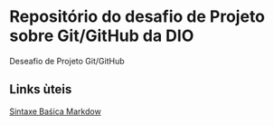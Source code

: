 # Repositório do desafio  de Projeto sobre Git/GitHub da DIO
Deseafio de Projeto Git/GitHub

## Links ùteis
[Sintaxe Baśica Markdow]()
